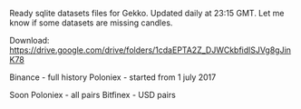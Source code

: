 Ready sqlite datasets files for Gekko. Updated daily at 23:15 GMT. Let me know if some datasets are missing candles.

Download: https://drive.google.com/drive/folders/1cdaEPTA2Z_DJWCkbfidlSJVg8gJinK78

Binance - full history
Poloniex - started from 1 july 2017

Soon
Poloniex - all pairs
Bitfinex - USD pairs